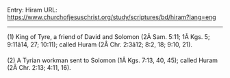 Entry: Hiram
URL: https://www.churchofjesuschrist.org/study/scriptures/bd/hiram?lang=eng

---

(1) King of Tyre, a friend of David and Solomon (2Â Sam. 5:11; 1Â Kgs. 5; 9:11â14, 27; 10:11); called Huram (2Â Chr. 2:3â12; 8:2, 18; 9:10, 21).

(2) A Tyrian workman sent to Solomon (1Â Kgs. 7:13, 40, 45); called Huram (2Â Chr. 2:13; 4:11, 16).

